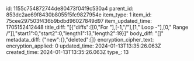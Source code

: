 id: 1155c754872744de80473f04f9c530a4
parent_id: 853dc2ae69f8430b8055f5fc9827954e
item_type: 1
item_id: 75cee297503f436b9bdbd96027849d97
item_updated_time: 1705152412448
title_diff: "[{\"diffs\":[[0,\"For \"],[-1,\"/\"],[1,\" Loop -\"],[0,\" Range /\"]],\"start1\":0,\"start2\":0,\"length1\":13,\"length2\":19}]"
body_diff: "[]"
metadata_diff: {"new":{},"deleted":[]}
encryption_cipher_text: 
encryption_applied: 0
updated_time: 2024-01-13T13:35:26.063Z
created_time: 2024-01-13T13:35:26.063Z
type_: 13